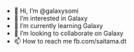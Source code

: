 - 👋 Hi, I’m @galaxysomi
- 👀 I’m interested in Galaxy
- 🌱 I’m currently learning Galaxy
- 💞️ I’m looking to collaborate on Galaxy
- 📫 How to reach me fb.com/saitama.dt

<!---
galaxysomi/galaxysomi is a ✨ special ✨ repository because its `README.md` (this file) appears on your GitHub profile.
You can click the Preview link to take a look at your changes.
--->
